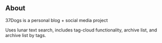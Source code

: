 ## About
37Dogs is a personal blog + social media project

Uses lunar text search, includes tag-cloud functionality, archive list, and archive list by tags. 
